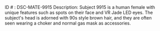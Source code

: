 ID # : DSC-MATE-9915
Description: Subject 9915 is a human female with unique features such as spots on their face and VR Jade LED eyes. The subject's head is adorned with 90s style brown hair, and they are often seen wearing a choker and normal gas mask as accessories. 